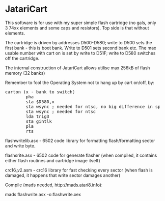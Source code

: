 # JatariCart

This software is for use with my super simple flash cartridge (no gals, only 3 74xx elements and some caps and resistors). Top side is that without elements.

The cartridge is driven by addresses D500-D580; write to D500 sets the first bank - this is boot bank. Write to D501 sets second bank etc. The max usable number with cart on is set by write to D51F; write to D580 switches off the cartridge.

The internal construction of JatariCart allows utilise max 256kB of flash memory (32 banks)

Remember to fool the Operating System not to hang up by cart on/off, by:

<pre>
carton (x - bank to switch) 
        pha 
        sta $D580,x
        sta wsync ; needed for ntsc, no big difference in speed 
        sta wsync ; needed for ntsc 
        lda trig3 
        sta gintlk 
        pla 
        rts  
</pre>


flashwritelib.asx - 6502 code library for formatting flash/formatting sector and write byte.

flashsrite.asx - 6502 code for generate flasher (when compiled, it contains either flash routines and cartridge image itself)

crc16_v2.asm - crc16 library for fast checking every sector (when flash is damaged, it happens that write sector damages another)

Compile (mads needed, http://mads.atari8.info):

mads flashwrite.asx -o:flashwrite.xex
